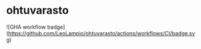 # ohtuvarasto

![GHA workflow badge]
(https://github.com/LeoLampio/ohtuvarasto/actions/workflows/CI/badge.svg)
